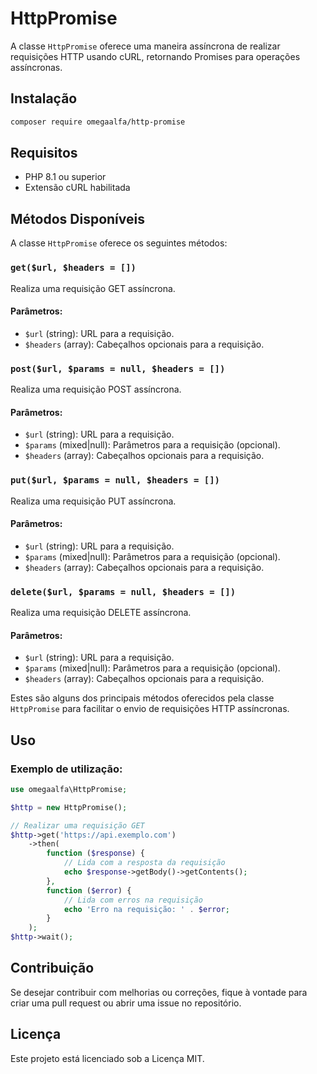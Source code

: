 # HttpPromise

A classe `HttpPromise` oferece uma maneira assíncrona de realizar requisições HTTP usando cURL, retornando Promises para operações assíncronas.

## Instalação
```bash
composer require omegaalfa/http-promise
```

## Requisitos

- PHP 8.1 ou superior
- Extensão cURL habilitada

## Métodos Disponíveis

A classe `HttpPromise` oferece os seguintes métodos:

### `get($url, $headers = [])`

Realiza uma requisição GET assíncrona.

#### Parâmetros:

- `$url` (string): URL para a requisição.
- `$headers` (array): Cabeçalhos opcionais para a requisição.

### `post($url, $params = null, $headers = [])`

Realiza uma requisição POST assíncrona.

#### Parâmetros:

- `$url` (string): URL para a requisição.
- `$params` (mixed|null): Parâmetros para a requisição (opcional).
- `$headers` (array): Cabeçalhos opcionais para a requisição.

### `put($url, $params = null, $headers = [])`

Realiza uma requisição PUT assíncrona.

#### Parâmetros:

- `$url` (string): URL para a requisição.
- `$params` (mixed|null): Parâmetros para a requisição (opcional).
- `$headers` (array): Cabeçalhos opcionais para a requisição.

### `delete($url, $params = null, $headers = [])`

Realiza uma requisição DELETE assíncrona.

#### Parâmetros:

- `$url` (string): URL para a requisição.
- `$params` (mixed|null): Parâmetros para a requisição (opcional).
- `$headers` (array): Cabeçalhos opcionais para a requisição.

Estes são alguns dos principais métodos oferecidos pela classe `HttpPromise` para facilitar o envio de requisições HTTP assíncronas.

## Uso

### Exemplo de utilização:

```php
use omegaalfa\HttpPromise;

$http = new HttpPromise();

// Realizar uma requisição GET
$http->get('https://api.exemplo.com')
    ->then(
        function ($response) {
            // Lida com a resposta da requisição
            echo $response->getBody()->getContents();
        },
        function ($error) {
            // Lida com erros na requisição
            echo 'Erro na requisição: ' . $error;
        }
    );
$http->wait();
```

## Contribuição

Se desejar contribuir com melhorias ou correções, fique à vontade para criar uma pull request ou abrir uma issue no repositório.

## Licença

Este projeto está licenciado sob a Licença MIT.
